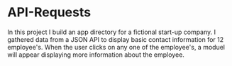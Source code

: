 # API-Requests
In this project I build an app directory for a fictional start-up company. I gathered data from a JSON API to display basic contact information for 12 employee's. When the user clicks on any one of the employee's, a moduel will appear displaying more information about the employee. 
